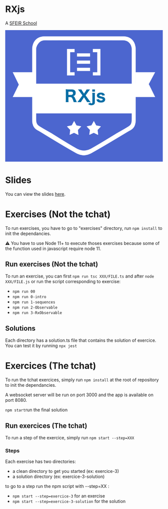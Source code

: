 # RXjs

A [SFEIR School](https://www.sfeir.com/formation/school/)

![logo](./docs/assets/images/rxjs-school.png)

# Slides

You can view the slides [here](https://sfeir-open-source.github.io/sfeir-school-rxjs/).

# Exercises (Not the tchat)

To run exercises, you have to go to "exercises" directory, run `npm install` to init the dependancies.

⚠️ You have to use Node 11+ to execute thoses exercises because some of the function used in javascript require node 11.

## Run exercises (Not the tchat)

To run an exercise, you can first `npm run tsc XXX/FILE.ts` and after `node XXX/FILE.js` or run the script corresponding to exercise:

- `npm run 00`
- `npm run 0-intro`
- `npm run 1-sequences`
- `npm run 2-Observable`
- `npm run 3-RxObservable`

## Solutions

Each directory has a solution.ts file that contains the solution of exercice. You can test it by running `npx jest`

# Exercices (The tchat)

To run the tchat exercices, simply run `npm install` at the root of repository to init the dependancies.

A websocket server will be run on port 3000 and the app is available on port 8080.

`npm start`run the final solution

## Run exercices (The tchat)

To run a step of the exercice, simply run `npm start --step=XXX`

### Steps

Each exercise has two directories:

- a clean directory to get you started (ex: exercice-3)
- a solution directory (ex: exercice-3-solution)

to go to a step run the npm script with --step=XX :

- `npm start --step=exercice-3` for an exercise
- `npm start --step=exercice-3-solution` for the solution
